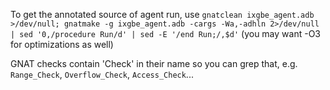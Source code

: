 To get the annotated source of agent run, use `gnatclean ixgbe_agent.adb >/dev/null; gnatmake -g ixgbe_agent.adb -cargs -Wa,-adhln 2>/dev/null | sed '0,/procedure Run/d' | sed -E '/end Run;/,$d'` (you may want -O3 for optimizations as well)

GNAT checks contain 'Check' in their name so you can grep that, e.g. `Range_Check`, `Overflow_Check`, `Access_Check`...

